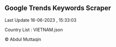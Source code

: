 

## Google Trends Keywords Scraper 
 
Last Update 16-06-2023 , 15:33:03

Country List :
VIETNAM.json



© Abdul Muttaqin 
